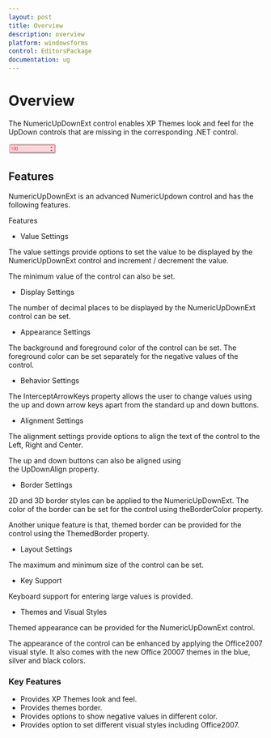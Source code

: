 ```yaml
---
layout: post
title: Overview
description: overview
platform: windowsforms
control: EditorsPackage
documentation: ug
---
```


# Overview

The NumericUpDownExt control enables XP Themes look and feel for the UpDown controls that are missing in the corresponding .NET control.

![](NumericUpDownExt_images/NumericUpDownExt_img1.png)



## Features

NumericUpDownExt is an advanced NumericUpdown control and has the following features.

Features

* Value Settings

The value settings provide options to set the value to be displayed by the NumericUpDownExt control and increment / decrement the value.

The minimum value of the control can also be set.

* Display Settings

The number of decimal places to be displayed by the NumericUpDownExt control can be set.

* Appearance Settings

The background and foreground color of the control can be set. The foreground color can be set separately for the negative values of the control.

* Behavior Settings

The InterceptArrowKeys property allows the user to change values using the up and down arrow keys apart from the standard up and down buttons.

* Alignment Settings

The alignment settings provide options to align the text of the control to the Left, Right and Center.

The up and down buttons can also be aligned using the UpDownAlign property.

* Border Settings

2D and 3D border styles can be applied to the NumericUpDownExt. The color of the border can be set for the control using theBorderColor property.

Another unique feature is that, themed border can be provided for the control using the ThemedBorder property.

* Layout Settings

The maximum and minimum size of the control can be set.

* Key Support

Keyboard support for entering large values is provided.

* Themes and Visual Styles

Themed appearance can be provided for the NumericUpDownExt control.

The appearance of the control can be enhanced by applying the Office2007 visual style. It also comes with the new Office 20007 themes in the blue, silver and black colors.

### Key Features

* Provides XP Themes look and feel.
* Provides themes border.
* Provides options to show negative values in different color.
* Provides option to set different visual styles including Office2007.
